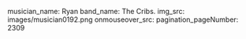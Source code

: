 musician_name: Ryan
band_name: The Cribs.
img_src: images/musician0192.png
onmouseover_src: 
pagination_pageNumber: 2309